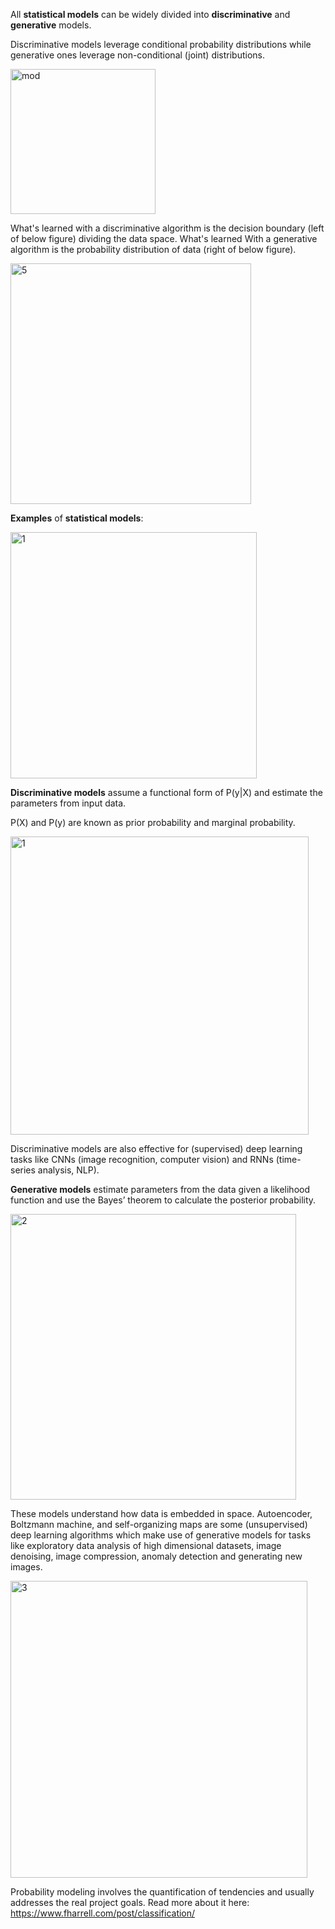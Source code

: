 
All **statistical models** can be widely divided into **discriminative** and **generative** models. 

Discriminative models leverage conditional probability distributions while generative ones leverage non-conditional (joint) distributions.

<img width="232" alt="mod" src="https://github.com/ranja-sarkar/stats/assets/101544669/64651d9a-486f-49ae-91a9-7b3749bdf42b">

What's learned with a discriminative algorithm is the decision boundary (left of below figure) dividing the data space. 
What's learned With a generative algorithm is the probability distribution of data (right of below figure). 

<img width="385" alt="5" src="https://github.com/user-attachments/assets/bcf6bbba-3972-4d52-aec1-613f4b3b85fc">


**Examples** of **statistical models**:

<img width="394" alt="1" src="https://github.com/user-attachments/assets/01e70faa-ae86-4a16-aee8-f63632fe1264">


**Discriminative models** assume a functional form of P(y|X) and estimate the parameters from input data.

P(X) and P(y) are known as prior probability and marginal probability.

<img width="477" alt="1" src="https://github.com/user-attachments/assets/0e6c1caa-c628-4be6-b34f-7bf3b06402b4">

Discriminative models are also effective for (supervised) deep learning tasks like CNNs (image recognition, computer vision) and RNNs (time-series analysis, NLP).  

**Generative models** estimate parameters from the data given a likelihood function and use the Bayes’ theorem to calculate the posterior probability.

<img width="457" alt="2" src="https://github.com/user-attachments/assets/9a9974e9-ae88-400d-b40e-ca7269dbe3bb">

These models understand how data is embedded in space. Autoencoder, Boltzmann machine, and self-organizing maps are some (unsupervised) deep learning algorithms which make use of generative models for tasks like exploratory data analysis of high dimensional datasets, image denoising, image compression, anomaly detection and generating new images.

<img width="475" alt="3" src="https://github.com/user-attachments/assets/98bc8638-16c8-4589-8bb5-5fc35afe03b7">

Probability modeling involves the quantification of tendencies and usually addresses the real project goals. Read more about it here:
https://www.fharrell.com/post/classification/


